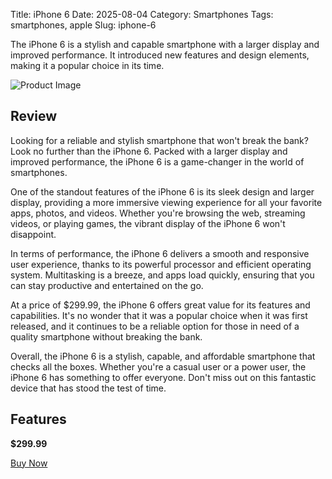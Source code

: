 Title: iPhone 6
Date: 2025-08-04
Category: Smartphones
Tags: smartphones, apple
Slug: iphone-6


The iPhone 6 is a stylish and capable smartphone with a larger display and improved performance. It introduced new features and design elements, making it a popular choice in its time.

![Product Image](https://cdn.dummyjson.com/product-images/smartphones/iphone-6/1.webp)

## Review

Looking for a reliable and stylish smartphone that won't break the bank? Look no further than the iPhone 6. Packed with a larger display and improved performance, the iPhone 6 is a game-changer in the world of smartphones.

One of the standout features of the iPhone 6 is its sleek design and larger display, providing a more immersive viewing experience for all your favorite apps, photos, and videos. Whether you're browsing the web, streaming videos, or playing games, the vibrant display of the iPhone 6 won't disappoint.

In terms of performance, the iPhone 6 delivers a smooth and responsive user experience, thanks to its powerful processor and efficient operating system. Multitasking is a breeze, and apps load quickly, ensuring that you can stay productive and entertained on the go.

At a price of $299.99, the iPhone 6 offers great value for its features and capabilities. It's no wonder that it was a popular choice when it was first released, and it continues to be a reliable option for those in need of a quality smartphone without breaking the bank.

Overall, the iPhone 6 is a stylish, capable, and affordable smartphone that checks all the boxes. Whether you're a casual user or a power user, the iPhone 6 has something to offer everyone. Don't miss out on this fantastic device that has stood the test of time.

## Features




**$299.99**

[Buy Now](https://www.amazon.com/s?k=iPhone+6&tag=kenenitech-20)